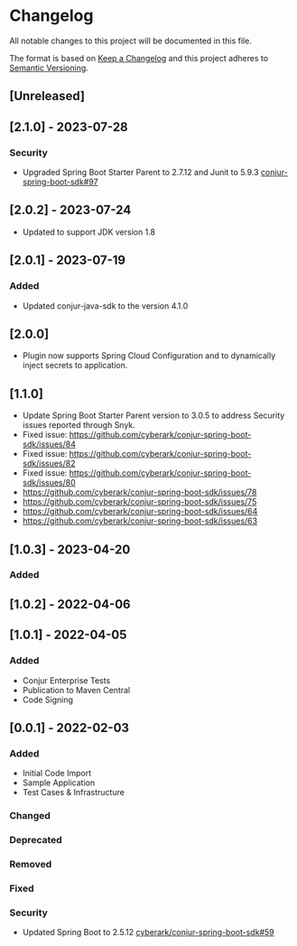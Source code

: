 # Changelog

All notable changes to this project will be documented in this file.

The format is based on [Keep a Changelog](http://keepachangelog.com/en/1.0.0/)
and this project adheres to [Semantic Versioning](http://semver.org/spec/v2.0.0.html).

## [Unreleased]
## [2.1.0] - 2023-07-28
### Security
- Upgraded Spring Boot Starter Parent to 2.7.12 and Junit to 5.9.3
  [conjur-spring-boot-sdk#97](https://github.com/cyberark/conjur-spring-boot-sdk/pull/97)
  
## [2.0.2] - 2023-07-24
- Updated to support JDK version 1.8
  
## [2.0.1] - 2023-07-19
### Added
- Updated conjur-java-sdk to the version 4.1.0

## [2.0.0]
- Plugin now supports Spring Cloud Configuration and to dynamically inject secrets to application.

## [1.1.0]
- Update Spring Boot Starter Parent version to 3.0.5 to address Security issues reported through Snyk.
- Fixed issue: https://github.com/cyberark/conjur-spring-boot-sdk/issues/84
- Fixed issue: https://github.com/cyberark/conjur-spring-boot-sdk/issues/82
- Fixed issue: https://github.com/cyberark/conjur-spring-boot-sdk/issues/80
- https://github.com/cyberark/conjur-spring-boot-sdk/issues/78
- https://github.com/cyberark/conjur-spring-boot-sdk/issues/75
- https://github.com/cyberark/conjur-spring-boot-sdk/issues/64
- https://github.com/cyberark/conjur-spring-boot-sdk/issues/63

## [1.0.3] - 2023-04-20
### Added

## [1.0.2] - 2022-04-06

## [1.0.1] - 2022-04-05

### Added
- Conjur Enterprise Tests
- Publication to Maven Central
- Code Signing

## [0.0.1] - 2022-02-03

### Added
- Initial Code Import
- Sample Application
- Test Cases & Infrastructure

### Changed

### Deprecated

### Removed

### Fixed

### Security
- Updated Spring Boot to 2.5.12 [cyberark/conjur-spring-boot-sdk#59](https://github.com/cyberark/conjur-spring-boot-sdk/pull/59)

